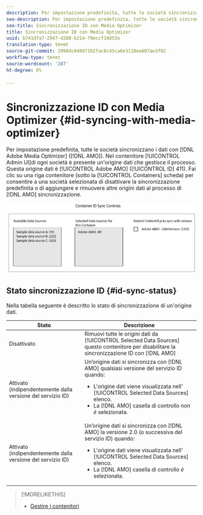 ```yaml
---
description: Per impostazione predefinita, tutte le società sincronizzano i dati con Adobe Media Optimizer (AMO). Nell'interfaccia utente Amministratore, ogni contenitore di società dispone di un'origine dati che gestisce questo processo. Questa origine dati è Adobe AMO (ID 411). Fate clic su una riga contenitore (nella scheda Contenitori) per una società selezionata per disattivare la sincronizzazione predefinita o per aggiungere e rimuovere altre origini dati al processo di sincronizzazione AMO.
seo-description: Per impostazione predefinita, tutte le società sincronizzano i dati con Adobe Media Optimizer (AMO). Nell'interfaccia utente Amministratore, ogni contenitore di società dispone di un'origine dati che gestisce questo processo. Questa origine dati è Adobe AMO (ID 411). Fate clic su una riga contenitore (nella scheda Contenitori) per una società selezionata per disattivare la sincronizzazione predefinita o per aggiungere e rimuovere altre origini dati al processo di sincronizzazione AMO.
seo-title: Sincronizzazione ID con Media Optimizer
title: Sincronizzazione ID con Media Optimizer
uuid: b741dfa7-2947-4288-b214-79eccf18d53a
translation-type: tm+mt
source-git-commit: 2998dc049971b2fac8c45ca6e3118ea607ae3f92
workflow-type: tm+mt
source-wordcount: '287'
ht-degree: 6%

---
```



# Sincronizzazione ID con Media Optimizer {#id-syncing-with-media-optimizer}

Per impostazione predefinita, tutte le società sincronizzano i dati con [!DNL Adobe Media Optimizer] ([!DNL AMO]). Nel contenitore [!UICONTROL Admin UI]di ogni società è presente un&#39;origine dati che gestisce il processo. Questa origine dati è [!UICONTROL Adobe AMO] ([!UICONTROL ID] 411). Fai clic su una riga contenitore (sotto la [!UICONTROL Containers] scheda) per consentire a una società selezionata di disattivare la sincronizzazione predefinita o di aggiungere e rimuovere altre origini dati al processo di [!DNL AMO] sincronizzazione.

![](assets/id-sync.png)

## Stato sincronizzazione ID {#id-sync-status}

Nella tabella seguente è descritto lo stato di sincronizzazione di un&#39;origine dati.

| Stato | Descrizione |
|------ | -------- |
| Disattivato | Rimuovi tutte le origini dati da [!UICONTROL Selected Data Sources] questo contenitore per disabilitare la sincronizzazione ID con [!DNL AMO] |
| Attivato (indipendentemente dalla versione del servizio ID) | Un’origine dati si sincronizza con [!DNL AMO] qualsiasi versione del servizio ID quando: <ul><li>L&#39;origine dati viene visualizzata nell&#39; [!UICONTROL Selected Data Sources] elenco.</li><li>La [!DNL AMO] casella di controllo non *è* selezionata.</li></ul> |
| Attivato (indipendentemente dalla versione del servizio ID) | Un’origine dati si sincronizza con [!DNL AMO] la versione 2.0 (o successiva del servizio ID) quando: <ul><li>L&#39;origine dati viene visualizzata nell&#39; [!UICONTROL Selected Data Sources] elenco.</li><li>La [!DNL AMO] casella di controllo *è* selezionata.</li></ul> |

>[!MORELIKETHIS]
>
>* [Gestire i contenitori](../companies/admin-manage-containers.md#task_61DB5CEECC5049DD8D059C642AC3F967)

